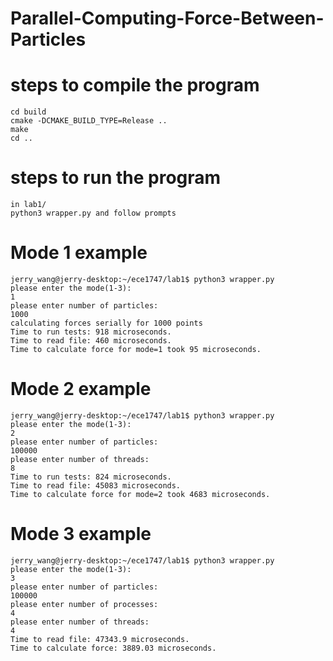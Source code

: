 # Parallel-Computing-Force-Between-Particles

# steps to compile the program

```
cd build
cmake -DCMAKE_BUILD_TYPE=Release ..
make
cd ..
```

# steps to run the program

```
in lab1/
python3 wrapper.py and follow prompts
```

# Mode 1 example

```
jerry_wang@jerry-desktop:~/ece1747/lab1$ python3 wrapper.py
please enter the mode(1-3):
1
please enter number of particles:
1000
calculating forces serially for 1000 points
Time to run tests: 918 microseconds.
Time to read file: 460 microseconds.
Time to calculate force for mode=1 took 95 microseconds.
```

# Mode 2 example

```
jerry_wang@jerry-desktop:~/ece1747/lab1$ python3 wrapper.py
please enter the mode(1-3):
2
please enter number of particles:
100000
please enter number of threads:
8
Time to run tests: 824 microseconds.
Time to read file: 45083 microseconds.
Time to calculate force for mode=2 took 4683 microseconds.
```

# Mode 3 example

```
jerry_wang@jerry-desktop:~/ece1747/lab1$ python3 wrapper.py
please enter the mode(1-3):
3
please enter number of particles:
100000
please enter number of processes:
4
please enter number of threads:
4
Time to read file: 47343.9 microseconds.
Time to calculate force: 3889.03 microseconds.
```

